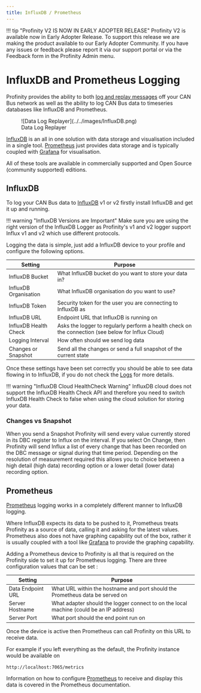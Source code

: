 ```yaml
---
title: InfluxDB / Prometheus
---
```


!!! tip "Profinity V2 IS NOW IN EARLY ADOPTER RELEASE"
    Profinity V2 is available now in Early Adopter Release.  To support this release we are making the product available to our Early Adopter Community.  If you have any issues or feedback please report it via our support portal or via the Feedback form in the Profinity Admin menu.

# InfluxDB and Prometheus Logging

Profinity provides the ability to both [log and replay messages](../../CAN_Utilities/Logging_Replaying_CAN_Bus_Messages.md) off your CAN Bus network as well as the ability to log CAN Bus data to timeseries databases like InfluxDB and Prometheus.

<figure markdown>
![Data Log Replayer](../../images/InfluxDB.png)
<figcaption>Data Log Replayer</figcaption>
</figure>

[InfluxDB](https://www.influxdata.com) is an all in one solution with data storage and visualisation included in a single tool.  [Prometheus](https://prometheus.io) just provides data storage and is typically coupled with [Grafana](https://grafana.com) for visualisation.  

All of these tools are available in commercially supported and Open Source (community supported) editions.

## InfluxDB

To log your CAN Bus data to [InfluxDB](https://www.influxdata.com/) v1 or v2 firstly install InfluxDB and get it up and running.

!!! warning "InfluxDB Versions are Important"
    Make sure you are using the right version of the InfluxDB Logger as Profinity's v1 and v2 logger support Influx v1 and v2 which use different protocols.

Logging the data is simple, just add a InfluxDB device to your profile and configure the following options. 

| Setting               | Purpose                                                                                               |
| --------------------- | ----------------------------------------------------------------------------------------------------- |
| InfluxDB Bucket       | What InfluxDB bucket do you want to store your data in?                                               |
| InfluxDB Organisation | What InfluxDB organisation do you want to use?                                                        |
| InfluxDB Token        | Security token for the user you are connecting to InfluxDB as                                         |
| InfluxDB URL          | Endpoint URL that InfluxDB is running on                                                              |
| InfluxDB Health Check | Asks the logger to regularly perform a health check on the connection (see below for Influx Cloud)    |
| Logging Interval      | How often should we send log data                                                                     |
| Changes or Snapshot   | Send all the changes or send a full snapshot of the current state                                     |

Once these settings have been set correctly you should be able to see data flowing in to InfluxDB, if you do not check the [Logs](../../Getting_Started/Profinity_Log.md) for more details.  

!!! warning "InfluxDB Cloud HealthCheck Warning"
    InfluxDB cloud does not support the InfluxDB Health Check API and therefore you need to switch InfluxDB Health Check to false when using the cloud solution for storing your data.

### Changes vs Snapshot

When you send a Snapshot Profinity will send every value currently stored in its DBC register to Influx on the interval.  If you select On Change, then Profinity will send Influx a list of every change that has been recorded on the DBC message or signal during that time period.  Depending on the resolution of measurement required this allows you to choice between a high detail (high data) recording option or a lower detail (lower data) recording option.

## Prometheus

[Prometheus](https://prometheus.io) logging works in a completely different manner to InfluxDB logging.  

Where InfluxDB expects its data to be pushed to it, Prometheus treats Profinity as a source of data, calling it and asking for the latest values.  Prometheus also does not have graphing capability out of the box, rather it is usually coupled with a tool like [Grafana](https://grafana.com) to provide the graphing capability.

Adding a Prometheus device to Profinity is all that is required on the Profinity side to set it up for Prometheus logging.  There are three configuration values that can be set :

| Setting               | Purpose                                                                                  |
| --------------------- | ---------------------------------------------------------------------------------------- |
| Data Endpoint URL     | What URL within the hostname and port should the Prometheus data be served on            |
| Server Hostname       | What adapter should the logger connect to on the local machine (could be an IP address)  |
| Server Port           | What port should the end point run on                                                    |

Once the device is active then Prometheus can call Profinity on this URL to receive data.

For example if you left everything as the default, the Profinity instance would be available on 

```
http://localhost:7065/metrics
```

Information on how to configure [Prometheus](https://prometheus.io) to receive and display this data is covered in the Prometheus documentation.